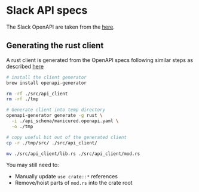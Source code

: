 # Slack API specs

The Slack OpenAPI are taken from the [here](https://github.com/pseudo-su/slack-specs).

## Generating the rust client

A rust client is generated from the OpenAPI specs following similar steps as described [here](https://www.twilio.com/docs/openapi/generating-a-rust-client-for-twilios-api#setup)

```sh
# install the client generator
brew install openapi-generator

rm -rf ./src/api_client
rm -rf ./tmp

# Generate client into temp directory
openapi-generator generate -g rust \
  -i ./api_schema/manicured.openapi.yaml \
  -o ./tmp

# copy useful bit out of the generated client
cp -r ./tmp/src/ ./src/api_client/

mv ./src/api_client/lib.rs ./src/api_client/mod.rs
```

You may still need to:

- Manually update `use crate::*` references
- Remove/hoist parts of `mod.rs` into the crate root
